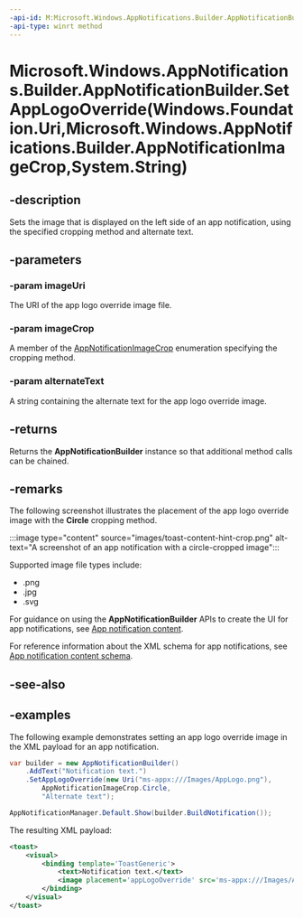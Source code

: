 ```yaml
---
-api-id: M:Microsoft.Windows.AppNotifications.Builder.AppNotificationBuilder.SetAppLogoOverride(Windows.Foundation.Uri,Microsoft.Windows.AppNotifications.Builder.AppNotificationImageCrop,System.String)
-api-type: winrt method
---
```


# Microsoft.Windows.AppNotifications.Builder.AppNotificationBuilder.SetAppLogoOverride(Windows.Foundation.Uri,Microsoft.Windows.AppNotifications.Builder.AppNotificationImageCrop,System.String)

<!--
public Microsoft.Windows.AppNotifications.Builder.AppNotificationBuilder SetAppLogoOverride (System.Uri imageUri, Microsoft.Windows.AppNotifications.Builder.AppNotificationImageCrop imageCrop, string alternateText);
-->


## -description

Sets the image that is displayed on the left side of an app notification, using the specified cropping method and alternate text.

## -parameters

### -param imageUri

The URI of the app logo override image file.

### -param imageCrop

A member of the [AppNotificationImageCrop](xref:Microsoft.Windows.AppNotifications.Builder.AppNotificationImageCrop) enumeration specifying the cropping method.

### -param alternateText

A string containing the alternate text for the app logo override image.

## -returns

Returns the **AppNotificationBuilder** instance so that additional method calls can be chained.

## -remarks

The following screenshot illustrates the placement of the app logo override image with the **Circle** cropping method.

:::image type="content" source="images/toast-content-hint-crop.png" alt-text="A screenshot of an app notification with a circle-cropped image":::

Supported image file types include:

- .png
- .jpg
- .svg

For guidance on using the **AppNotificationBuilder** APIs to create the UI for app notifications, see [App notification content](/windows/apps/design/shell/tiles-and-notifications/adaptive-interactive-toasts).

For reference information about the XML schema for app notifications, see [App notification content schema](/windows/apps/design/shell/tiles-and-notifications/toast-schema).

## -see-also

## -examples

The following example demonstrates setting an app logo override image in the XML payload for an app notification. 

```csharp
var builder = new AppNotificationBuilder()
    .AddText("Notification text.")
    .SetAppLogoOverride(new Uri("ms-appx:///Images/AppLogo.png"), 
        AppNotificationImageCrop.Circle,
        "Alternate text");

AppNotificationManager.Default.Show(builder.BuildNotification());
```

The resulting XML payload:

```xml
<toast>
    <visual>
        <binding template='ToastGeneric'>
            <text>Notification text.</text>
            <image placement='appLogoOverride' src='ms-appx:///Images/AppLogo.png' alt='Alternate text' hint-crop='circle'/>
        </binding>
    </visual>
</toast>
```


